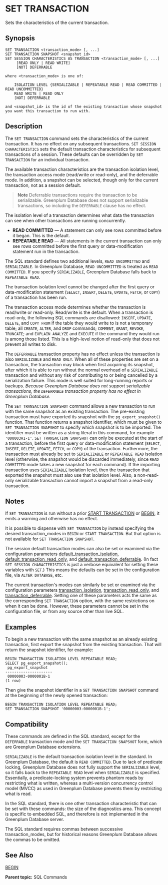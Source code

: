 # SET TRANSACTION

Sets the characteristics of the current transaction.

## Synopsis

``` {#sql_command_synopsis}
SET TRANSACTION <transaction_mode> [, ...]
SET TRANSACTION SNAPSHOT <snapshot_id>
SET SESSION CHARACTERISTICS AS TRANSACTION <transaction_mode> [, ...] 
     [READ ONLY | READ WRITE]
     [NOT] DEFERRABLE

where <transaction_mode> is one of:

    ISOLATION LEVEL {SERIALIZABLE | REPEATABLE READ | READ COMMITTED | READ UNCOMMITTED}
    READ WRITE | READ ONLY
    [NOT] DEFERRABLE

and <snapshot_id> is the id of the existing transaction whose snapshot you want this transaction to run with.
```

## Description

The `SET TRANSACTION` command sets the characteristics of the current transaction. It has no effect on any subsequent transactions. `SET SESSION CHARACTERISTICS` sets the default transaction characteristics for subsequent transactions of a session. These defaults can be overridden by `SET TRANSACTION` for an individual transaction.

The available transaction characteristics are the transaction isolation level, the transaction access mode (read/write or read-only), and the deferrable mode. In addition, a snapshot can be selected, though only for the current transaction, not as a session default.

> **Note** Deferrable transactions require the transaction to be serializable. Greenplum Database does not support serializable transactions, so including the `DEFERRABLE` clause has no effect.

The isolation level of a transaction determines what data the transaction can see when other transactions are running concurrently.

-   **READ COMMITTED** — A statement can only see rows committed before it began. This is the default.
-   **REPEATABLE READ** — All statements in the current transaction can only see rows committed before the first query or data-modification statement run in the transaction.

The SQL standard defines two additional levels, `READ UNCOMMITTED` and `SERIALIZABLE`. In Greenplum Database, `READ UNCOMMITTED` is treated as `READ COMMITTED`. If you specify `SERIALIZABLE`, Greenplum Database falls back to `REPEATABLE READ`.

The transaction isolation level cannot be changed after the first query or data-modification statement (`SELECT`, `INSERT`, `DELETE`, `UPDATE`, `FETCH`, or `COPY`) of a transaction has been run.

The transaction access mode determines whether the transaction is read/write or read-only. Read/write is the default. When a transaction is read-only, the following SQL commands are disallowed: `INSERT`, `UPDATE`, `DELETE`, and `COPY FROM` if the table they would write to is not a temporary table; all `CREATE`, `ALTER`, and `DROP` commands; `COMMENT`, `GRANT`, `REVOKE`, `TRUNCATE`; and `EXPLAIN ANALYZE` and `EXECUTE` if the command they would run is among those listed. This is a high-level notion of read-only that does not prevent all writes to disk.

The `DEFERRABLE` transaction property has no effect unless the transaction is also `SERIALIZABLE` and `READ ONLY`. When all of these properties are set on a transaction, the transaction may block when first acquiring its snapshot, after which it is able to run without the normal overhead of a `SERIALIZABLE` transaction and without any risk of contributing to or being cancelled by a serialization failure. This mode is well suited for long-running reports or backups. *Because Greenplum Database does not support serializable transactions, the `DEFERRABLE` transaction property has no effect in Greenplum Database.*

The `SET TRANSACTION SNAPSHOT` command allows a new transaction to run with the same snapshot as an existing transaction. The pre-existing transaction must have exported its snapshot with the `pg_export_snapshot()` function. That function returns a snapshot identifier, which must be given to `SET TRANSACTION SNAPSHOT` to specify which snapshot is to be imported. The identifier must be written as a string literal in this command, for example `'000003A1-1'`. `SET TRANSACTION SNAPSHOT` can only be executed at the start of a transaction, before the first query or data-modification statement (`SELECT`, `INSERT`, `DELETE`, `UPDATE`, `FETCH`, or `COPY`) of the transaction. Furthermore, the transaction must already be set to `SERIALIZABLE` or `REPEATABLE READ` isolation level (otherwise, the snapshot would be discarded immediately, since `READ COMMITTED` mode takes a new snapshot for each command). If the importing transaction uses `SERIALIZABLE` isolation level, then the transaction that exported the snapshot must also use that isolation level. Also, a non-read-only serializable transaction cannot import a snapshot from a read-only transaction.

## Notes

If `SET TRANSACTION` is run without a prior [START TRANSACTION](START_TRANSACTION.html) or [BEGIN](BEGIN.html), it emits a warning and otherwise has no effect.

It is possible to dispense with `SET TRANSACTION` by instead specifying the desired transaction_modes in `BEGIN` or `START TRANSACTION`. But that option is not available for `SET TRANSACTION SNAPSHOT`.

The session default transaction modes can also be set or examined via the configuration parameters [default_transaction_isolation](../config_params/guc-list.html#default_transaction_isolation), [default_transaction_read_only](../config_params/guc-list.html#default_transaction_read_only), and [default_transaction_deferrable](../config_params/guc-list.html#default_transaction_deferrable). (In fact `SET SESSION CHARACTERISTICS` is just a verbose equivalent for setting these variables with `SET`.) This means the defaults can be set in the configuration file, via `ALTER DATABASE`, etc.

The current transaction's modes can similarly be set or examined via the configuration parameters [transaction_isolation](../config_params/guc-list.html#transaction_isolation), [transaction_read_only](../config_params/guc-list.html#transaction_read_only), and [transaction_deferrable](../config_params/guc-list.html#transaction_deferrable). Setting one of these parameters acts the same as the corresponding `SET TRANSACTION` option, with the same restrictions on when it can be done. However, these parameters cannot be set in the configuration file, or from any source other than live SQL.

## Examples

To begin a new transaction with the same snapshot as an already existing transaction, first export the snapshot from the existing transaction. That will return the snapshot identifier, for example:

```
BEGIN TRANSACTION ISOLATION LEVEL REPEATABLE READ;
SELECT pg_export_snapshot();
 pg_export_snapshot
---------------------
 00000003-0000001B-1
(1 row)
```

Then give the snapshot identifier in a `SET TRANSACTION SNAPSHOT` command at the beginning of the newly opened transaction:

```
BEGIN TRANSACTION ISOLATION LEVEL REPEATABLE READ;
SET TRANSACTION SNAPSHOT '00000003-0000001B-1';
```

## Compatibility

These commands are defined in the SQL standard, except for the `DEFERRABLE` transaction mode and the `SET TRANSACTION SNAPSHOT` form, which are Greenplum Database extensions.

`SERIALIZABLE` is the default transaction isolation level in the standard. In Greenplum Database, the default is `READ COMMITTED`. Due to lack of predicate locking, Greenplum Database does not fully support the `SERIALIZABLE` level, so it falls back to the `REPEATABLE READ` level when `SERIALIZABLE` is specified. Essentially, a predicate-locking system prevents phantom reads by restricting what is written, whereas a multi-version concurrency control model (MVCC) as used in Greenplum Database prevents them by restricting what is read.

In the SQL standard, there is one other transaction characteristic that can be set with these commands: the size of the diagnostics area. This concept is specific to embedded SQL, and therefore is not implemented in the Greenplum Database server.

The SQL standard requires commas between successive transaction_modes, but for historical reasons Greenplum Database allows the commas to be omitted.

## See Also

[BEGIN](BEGIN.html)

**Parent topic:** SQL Commands


